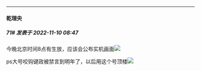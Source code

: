 

*****

####  乾理央  
##### 71#       发表于 2022-11-10 08:47

今晚北京时间8点有生放，应该会公布实机画面<img src="https://static.saraba1st.com/image/smiley/face2017/009.gif" referrerpolicy="no-referrer">

ps大号咬钩键政被禁言到明年了，以后用这个号顶楼<img src="https://static.saraba1st.com/image/smiley/face2017/068.png" referrerpolicy="no-referrer">

